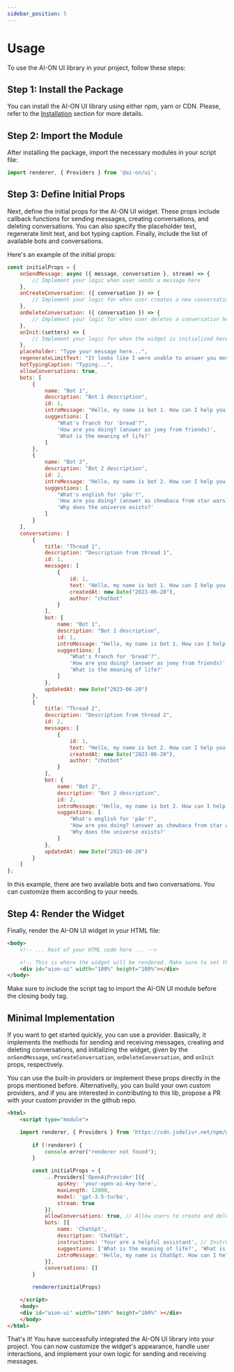 ```yaml
---
sidebar_position: 5
---
```


# Usage

To use the AI-ON UI library in your project, follow these steps:

## Step 1: Install the Package

You can install the AI-ON UI library using either npm, yarn or CDN. Please, refer to the [Installation](/docs/AION%20UI/instalation) section for more details.

## Step 2: Import the Module
After installing the package, import the necessary modules in your script file:
```jsx
import renderer, { Providers } from '@ai-on/ui';
```

## Step 3: Define Initial Props
Next, define the initial props for the AI-ON UI widget. These props include callback functions for sending messages, creating conversations, and deleting conversations. You can also specify the placeholder text, regenerate limit text, and bot typing caption. Finally, include the list of available bots and conversations.

Here's an example of the initial props:
```js
const initialProps = {
    onSendMessage: async ({ message, conversation }, stream) => {
        // Implement your logic when user sends a message here
    },
    onCreateConversation: ({ conversation }) => {
        // Implement your logic for when user creates a new conversation here
    },
    onDeleteConversation: ({ conversation }) => {
        // Implement your logic for when user deletes a conversation here
    },
    onInit:(setters) => {
        // Implement your logic for when the widget is initialized here
    },
    placeholder: "Type your message here...",
    regenerateLimitText: "It looks like I were unable to answer you message. Please try again with a different question.",
    botTypingCaption: "Typing...",
    allowConversations: true,
    bots: [
        {
            name: "Bot 1",
            description: "Bot 1 description",
            id: 1,
            introMessage: "Hello, my name is bot 1. How can I help you today?",
            suggestions: [
                "What's franch for 'bread'?",
                'How are you doing? (answer as joey from friends)',
                'What is the meaning of life?'
            ]
        },
        {
            name: "Bot 2",
            description: "Bot 2 description",
            id: 2,
            introMessage: "Hello, my name is bot 2. How can I help you today?",
            suggestions: [
                "What's english for 'pão'?",
                'How are you doing? (answer as chewbaca from star wars)',
                'Why does the universe exists?'
            ]
        }
    ],
    conversations: [
        {
            title: "Thread 1",
            description: "Description from thread 1",
            id: 1,
            messages: [
                {
                    id: 1,
                    text: "Hello, my name is bot 1. How can I help you today?",
                    createdAt: new Date("2023-06-20"),
                    author: "chatbot"
                }
            ],
            bot: {
                name: "Bot 1",
                description: "Bot 1 description",
                id: 1,
                introMessage: "Hello, my name is bot 1. How can I help you today?",
                suggestions: [
                    "What's franch for 'bread'?",
                    'How are you doing? (answer as joey from friends)',
                    'What is the meaning of life?'
                ]
            },
            updatedAt: new Date("2023-06-20")
        },
        {
            title: "Thread 2",
            description: "Description from thread 2",
            id: 2,
            messages: [
                {
                    id: 1,
                    text: "Hello, my name is bot 2. How can I help you today?",
                    createdAt: new Date("2023-06-20"),
                    author: "chatbot"
                }
            ],
            bot: {
                name: "Bot 2",
                description: "Bot 2 description",
                id: 2,
                introMessage: "Hello, my name is bot 2. How can I help you today?",
                suggestions: [
                    "What's english for 'pão'?",
                    'How are you doing? (answer as chewbaca from star wars)',
                    'Why does the universe exists?'
                ]
            },
            updatedAt: new Date("2023-06-20")
        }
    ]
};
```
In this example, there are two available bots and two conversations. You can customize them according to your needs.

## Step 4: Render the Widget
Finally, render the AI-ON UI widget in your HTML file:

```html
<body>
    <!-- ... Rest of your HTML code here ... -->

    <!-- This is where the widget will be rendered. Make sure to set the id as 'aion-ui' -->
    <div id="aion-ui" width="100%" height="100%"></div>
</body>
```
Make sure to include the script tag to import the AI-ON UI module before the closing body tag.


## Minimal Implementation
If you want to get started quickly, you can use a provider. Basically, it implements the methods for sending and receiving messages, creating and deleting conversations, and initializing the widget, given by the `onSendMessage`, `onCreateConversation`, `onDeleteConversation`, and `onInit` props, respectively. 

You can use the built-in providers or implement these props directly in the props mentioned before. Alternativelly, you can build your own custom providers, and if you are interested in contributing to this lib, propose a PR with your custom provider in the github repo.

```html
<html>
    <script type="module">

    import renderer, { Providers } from 'https://cdn.jsdelivr.net/npm/@ai-on/ui';
        
        if (!renderer) {
            console.error("renderer not found");
        }

        const initialProps = {
            ...Providers['OpenAiProvider']({
                apiKey: 'your-open-ai-key-here',
                maxLength: 12000,
                model: 'gpt-3.5-turbo',
                stream: true
            }),
            allowConversations: true, // Allow users to create and delete new threads
            bots: [{
                name: 'ChatGpt',
                description: 'ChatGpt',
                instructions: 'Your are a helpful assistant', // Instructions to be passed as "system prompt",
                suggestions: ['What is the meaning of life?', 'What is the best programming language?', 'What is the best programming language?'],
                introMessage: 'Hello, my name is ChatGpt. How can I help you today?'
            }],
            conversations: []
        }

        renderer(initialProps)

    </script>
    <body>
    <div id="aion-ui" width="100%" height="100%" ></div>
    </body>
</html>
```


That's it! You have successfully integrated the AI-ON UI library into your project. You can now customize the widget's appearance, handle user interactions, and implement your own logic for sending and receiving messages.
